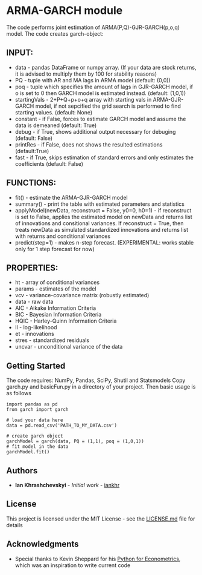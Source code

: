 # ARMA-GARCH module
The code performs joint estimation of ARMA(P,Q)-GJR-GARCH(p,o,q) model. The code creates garch-object:

INPUT:
-----
*  data - pandas DataFrame or numpy array. (If your data are stock returns, it is advised to multiply them by 100 for stability reasons)
*  PQ - tuple with AR and MA lags in ARMA model (default: (0,0))
*  poq - tuple which specifies the amount of lags in GJR-GARCH model, if o is set to 0 then GARCH model is estimated instead. (default: (1,0,1))
*  startingVals - 2+P+Q+p+o+q array with starting vals in ARMA-GJR-GARCH model, if not sepcified the grid search is performed to find starting values. (default: None)
*  constant - if False, forces to estimate GARCH model and assume the data is demeaned (default: True)
*  debug - if True, shows additional output necessary for debuging (default: False)
*  printRes - if False, does not shows the resulted estimations (default:True)
*  fast - if True, skips estimation of standard errors and only estimates the coefficients (default: False)

FUNCTIONS:
-----------
*  fit() - estimate the ARMA-GJR-GARCH model
*  summary() - print the table with estimated parameters and statistics
*  applyModel(newData, reconstruct = False, y0=0, h0=1) - if reconstruct is set to False, applies the estimated model on newData and returns list of innovations and consitional variances. If reconstruct = True, then treats newData as simulated standardized innovations and returns list with returns and conditional variances
*  predict(step=1) - makes n-step forecast. (EXPERIMENTAL: works stable only for 1 step forecast for now)
  
PROPERTIES:
-----------
*  ht - array of conditional variances
*  params - estimates of the model
*  vcv - variance-covariance matrix (robustly estimated)
*  data - raw data
*  AIC - Aikake Information Criteria
*  BIC - Bayesian Information Criteria
*  HQIC - Harley-Quinn Information Criteria
*  ll - log-likelihood
*  et - innovations
*  stres - standardized residuals
*  uncvar - unconditional variance of the data  
  

## Getting Started

The code requires: NumPy, Pandas, SciPy, Shutil and Statsmodels
Copy garch.py and basicFun.py in a directory of your project. Then basic usage is as follows

```
import pandas as pd
from garch import garch

# load your data here
data = pd.read_csv('PATH_TO_MY_DATA.csv')

# create garch object
garchModel = garch(data, PQ = (1,1), poq = (1,0,1))
# fit model in the data
garchModel.fit()

````


## Authors

* **Ian Khrashchevskyi** - *Initial work* - [iankhr](https://github.com/iankhr)

## License

This project is licensed under the MIT License - see the [LICENSE.md](LICENSE.md) file for details

## Acknowledgments

* Special thanks to Kevin Sheppard for his [Python for Econometrics](https://www.kevinsheppard.com/Python_for_Econometrics), which was an inspiration to write current code

